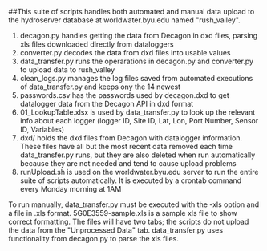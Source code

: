 ##This suite of scripts handles both automated and manual data upload to the hydroserver database at worldwater.byu.edu named "rush\_valley". 

1. decagon.py handles getting the data from Decagon in dxd files, parsing xls files downloaded directly from dataloggers
2. converter.py decodes the data from dxd files into usable values
3. data\_transfer.py runs the operarations in decagon.py and converter.py to upload data to rush\_valley
4. clean\_logs.py manages the log files saved from automated executions of data\_transfer.py and keeps ony the 14 newest
5. passwords.csv has the passwords used by decagon.dxd to get datalogger data from the Decagon API in dxd format
6. 01\_LookupTable.xlsx is used by data\_transfer.py to look up the relevant info about each logger (logger ID, Site ID, Lat, Lon, Port Number, Sensor ID, Variables)
7. dxd/ holds the dxd files from Decagon with datalogger information. These files have all but the most recent data removed each time data\_transfer.py runs, but they are also deleted when run automatically because they are not needed and tend to cause upload problems
8. runUpload.sh is used on the worldwater.byu.edu server to run the entire suite of scripts automatically. It is executed by a crontab command every Monday morning at 1AM

To run manually, data\_transfer.py must be executed with the -xls option and a file in .xls format. 5G0E3559-sample.xls is a sample xls file to show correct formatting.
The files will have two tabs; the scripts do not upload the data from the "Unprocessed Data" tab. data\_transfer.py uses functionality from decagon.py to parse the xls files.

